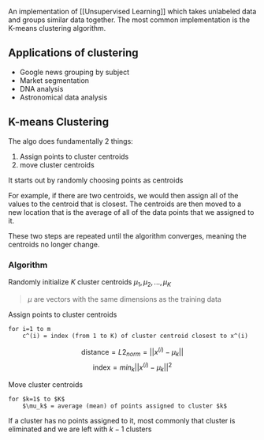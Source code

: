 An implementation of [[Unsupervised Learning]] which takes unlabeled data and groups similar data together. The most common implementation is the K-means clustering algorithm. 

## Applications of clustering
- Google news grouping by subject
- Market segmentation
- DNA analysis
- Astronomical data analysis

## K-means Clustering
The algo does fundamentally 2 things:
1. Assign points to cluster centroids
2. move cluster centroids

It starts out by randomly choosing points as centroids

For example, if there are two centroids, we would then assign all of the values to the centroid that is closest. The centroids are then moved to a new location that is the average of all of the data points that we assigned to it. 

These two steps are repeated until the algorithm converges, meaning the centroids no longer change. 

### Algorithm 
Randomly initialize $K$ cluster centroids $\mu_1, \mu_2, ...,\mu_K$
> $\mu$ are vectors with the same dimensions as the training data

Assign points to cluster centroids
```pseudocode
for i=1 to m
	c^(i) = index (from 1 to K) of cluster centroid closest to x^(i)
```
$$
\text{distance} = L2_{norm} = || x^{(i)} - \mu_k ||
$$
$$
\text{index} = min_k|| x^{(i)} - \mu_k ||^2
$$

Move cluster centroids
```pseudocode
for $k=1$ to $K$
	$\mu_k$ = average (mean) of points assigned to cluster $k$
```

If a cluster has no points assigned to it, most commonly that cluster is eliminated and we are left with $k - 1$ clusters